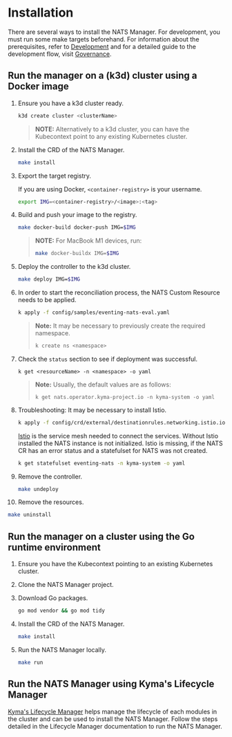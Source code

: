 # Installation

There are several ways to install the NATS Manager.
For development, you must run some make targets beforehand.
For information about the prerequisites, refer to [Development](./development.md) and for a detailed guide to the development flow, visit [Governance](./governance.md).

## Run the manager on a (k3d) cluster using a Docker image

1. Ensure you have a k3d cluster ready.

   ```sh
   k3d create cluster <clusterName>
   ```

   > **NOTE:** Alternatively to a k3d cluster, you can have the Kubecontext point to any existing Kubernetes cluster.
   
2. Install the CRD of the NATS Manager.

   ```sh
   make install
   ```
   
3. Export the target registry.
   
   If you are using Docker, `<container-registry>` is your username.
   ```sh
   export IMG=<container-registry>/<image>:<tag>
   ```

4. Build and push your image to the registry.

   ```sh
   make docker-build docker-push IMG=$IMG
   ```

   > **NOTE:** For MacBook M1 devices, run:
   >
   >   ```sh
   >   make docker-buildx IMG=$IMG
   >   ```
   
5. Deploy the controller to the k3d cluster.

   ```sh
   make deploy IMG=$IMG
   ```
   
6. In order to start the reconciliation process, the NATS Custom Resource needs to be applied.

   ```sh
   k apply -f config/samples/eventing-nats-eval.yaml
   ```

   > **Note:** It may be necessary to previously create the required namespace.
   >
   >   ```sh
   >   k create ns <namespace>
   >   ```
   
7. Check the `status` section to see if deployment was successful.
   
   ```shell
   k get <resourceName> -n <namespace> -o yaml
   ```

   > **Note:** Usually, the default values are as follows:
   >
   >   ```shell
   >   k get nats.operator.kyma-project.io -n kyma-system -o yaml
   >   ```

8. Troubleshooting: It may be necessary to install Istio.

   ```sh
   k apply -f config/crd/external/destinationrules.networking.istio.io.yaml
   ```

   [Istio](https://istio.io) is the service mesh needed to connect the services.
   Without Istio installed the NATS instance is not initialized.
   Istio is missing, if the NATS CR has an error status and a statefulset for NATS was not created.

   ```sh
   k get statefulset eventing-nats -n kyma-system -o yaml
   ```

9. Remove the controller.

   ```sh
   make undeploy
   ```

10. Remove the resources.

   ```sh
   make uninstall
   ```

## Run the manager on a cluster using the Go runtime environment

1. Ensure you have the Kubecontext pointing to an existing Kubernetes cluster.

2. Clone the NATS Manager project.

3. Download Go packages.

   ```sh
   go mod vendor && go mod tidy
   ```

4. Install the CRD of the NATS Manager.

   ```sh
   make install
   ```

5. Run the NATS Manager locally.

   ```sh
   make run
   ```

## Run the NATS Manager using Kyma's Lifecycle Manager

[Kyma's Lifecycle Manager](https://github.com/kyma-project/lifecycle-manager/tree/main) helps manage the lifecycle of each modules in the cluster
and can be used to install the NATS Manager. Follow the steps detailed in the Lifecycle Manager documentation
to run the NATS Manager.
